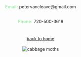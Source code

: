

<div align="center">
  <strong style="color: #ADEBB3;">Email:</strong> petervancleave@gmail.com<br><br>
  
  <strong style="color: #ADEBB3;">Phone:</strong> 720-500-3618<br>

 </div> 

#

<div align="center">
  <a href="https://petervancleave.github.io/">back to home</a><br><br>


<div align="center">
  <img src="https://studioghibli.jp/static/media/butterfly.8e1a40df.gif" alt="cabbage moths"  />

  </div>

